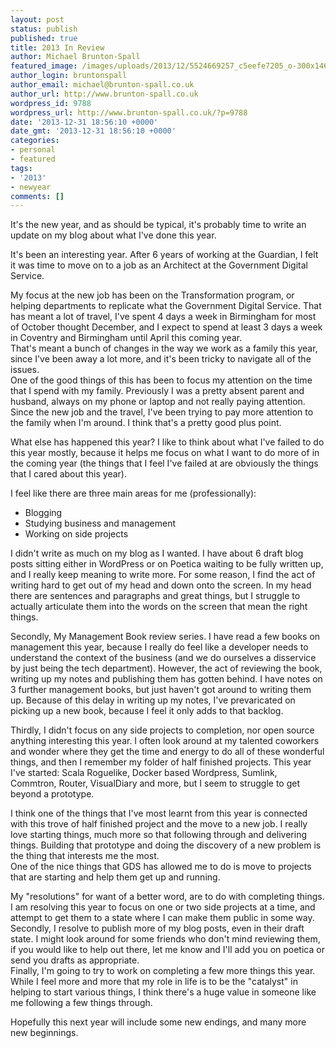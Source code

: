 ```yaml
---
layout: post
status: publish
published: true
title: 2013 In Review
author: Michael Brunton-Spall
featured_image: /images/uploads/2013/12/5524669257_c5eefe7205_o-300x146.jpg
author_login: bruntonspall
author_email: michael@brunton-spall.co.uk
author_url: http://www.brunton-spall.co.uk
wordpress_id: 9788
wordpress_url: http://www.brunton-spall.co.uk/?p=9788
date: '2013-12-31 18:56:10 +0000'
date_gmt: '2013-12-31 18:56:10 +0000'
categories:
- personal
- featured
tags:
- '2013'
- newyear
comments: []
---
```

<p>It's the new year, and as should be typical, it's probably time to write an update on my blog about what I've done this year.</p>
<p>It's been an interesting year. After 6 years of working at the Guardian, I felt it was time to move on to a job as an Architect at the Government Digital Service.</p>
<!--more-->
<p>My focus at the new job has been on the Transformation program, or helping departments to replicate what the Government Digital Service. That has meant a lot of travel, I've spent 4 days a week in Birmingham for most of October thought December, and I expect to spend at least 3 days a week in Coventry and Birmingham until April this coming year.<br />
That's meant a bunch of changes in the way we work as a family this year, since I've been away a lot more, and it's been tricky to navigate all of the issues.<br />
One of the good things of this has been to focus my attention on the time that I spend with my family. Previously I was a pretty absent parent and husband, always on my phone or laptop and not really paying attention. Since the new job and the travel, I've been trying to pay more attention to the family when I'm around. I think that's a pretty good plus point.</p>
<p>What else has happened this year? I like to think about what I've failed to do this year mostly, because it helps me focus on what I want to do more of in the coming year (the things that I feel I've failed at are obviously the things that I cared about this year).</p>
<p>I feel like there are three main areas for me (professionally):</p>
<ul>
<li>Blogging</li>
<li>Studying business and management</li>
<li>Working on side projects</li>
</ul>
<p>I didn't write as much on my blog as I wanted. I have about 6 draft blog posts sitting either in WordPress or on Poetica waiting to be fully written up, and I really keep meaning to write more. For some reason, I find the act of writing hard to get out of my head and down onto the screen. In my head there are sentences and paragraphs and great things, but I struggle to actually articulate them into the words on the screen that mean the right things.</p>
<p>Secondly, My Management Book review series. I have read a few books on management this year, because I really do feel like a developer needs to understand the context of the business (and we do ourselves a disservice by just being the tech department). However, the act of reviewing the book, writing up my notes and publishing them has gotten behind. I have notes on 3 further management books, but just haven't got around to writing them up. Because of this delay in writing up my notes, I've prevaricated on picking up a new book, because I feel it only adds to that backlog.</p>
<p>Thirdly, I didn't focus on any side projects to completion, nor open source anything interesting this year. I often look around at my talented coworkers and wonder where they get the time and energy to do all of these wonderful things, and then I remember my folder of half finished projects. This year I've started: Scala Roguelike, Docker based Wordpress, Sumlink, Commtron, Router, VisualDiary and more, but I seem to struggle to get beyond a prototype.</p>
<p>I think one of the things that I've most learnt from this year is connected with this trove of half finished project and the move to a new job. I really love starting things, much more so that following through and delivering things. Building that prototype and doing the discovery of a new problem is the thing that interests me the most.<br />
One of the nice things that GDS has allowed me to do is move to projects that are starting and help them get up and running.</p>
<p>My "resolutions" for want of a better word, are to do with completing things. I am resolving this year to focus on one or two side projects at a time, and attempt to get them to a state where I can make them public in some way.<br />
Secondly, I resolve to publish more of my blog posts, even in their draft state. I might look around for some friends who don't mind reviewing them, if you would like to help out there, let me know and I'll add you on poetica or send you drafts as appropriate.<br />
Finally, I'm going to try to work on completing a few more things this year. While I feel more and more that my role in life is to be the "catalyst" in helping to start various things, I think there's a huge value in someone like me following a few things through.</p>
<p>Hopefully this next year will include some new endings, and many more new beginnings.</p>
